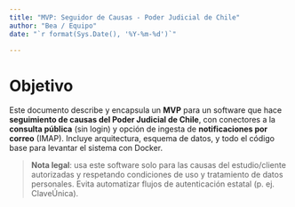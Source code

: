 ```yaml
---
title: "MVP: Seguidor de Causas - Poder Judicial de Chile"
author: "Bea / Equipo"
date: "`r format(Sys.Date(), '%Y-%m-%d')`"

---
```



# Objetivo

Este documento describe y encapsula un **MVP** para un software que hace **seguimiento de causas del Poder Judicial de Chile**, con conectores a la **consulta pública** (sin login) y opción de ingesta de **notificaciones por correo** (IMAP). Incluye arquitectura, esquema de datos, y todo el código base para levantar el sistema con Docker.

> **Nota legal**: usa este software solo para las causas del estudio/cliente autorizadas y respetando condiciones de uso y tratamiento de datos personales. Evita automatizar flujos de autenticación estatal (p. ej. ClaveÚnica).
